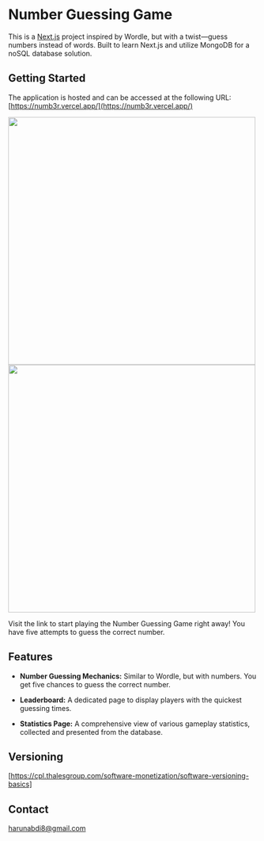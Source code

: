 # Number Guessing Game

This is a [Next.js](https://nextjs.org/) project inspired by Wordle, but with a twist—guess numbers instead of words. Built to learn Next.js and utilize MongoDB for a noSQL database solution.

## Getting Started

The application is hosted and can be accessed at the following URL: [https://numb3r.vercel.app/](https://numb3r.vercel.app/)
<p float="left">
  <img src="https://github.com/Harun8/numb3r/assets/66841357/f086269b-aaa3-41b5-8a27-ecc2e93d8eda" width="500" />
  <img src="https://github.com/Harun8/numb3r/assets/66841357/bfc028ee-70c7-4fa9-8874-4b95b71899e9" width="500" /> 
</p>

Visit the link to start playing the Number Guessing Game right away! You have five attempts to guess the correct number.


## Features
- **Number Guessing Mechanics:** Similar to Wordle, but with numbers. You get five chances to guess the correct number.

- **Leaderboard:** A dedicated page to display players with the quickest guessing times.

- **Statistics Page:** A comprehensive view of various gameplay statistics, collected and presented from the database.


## Versioning
[https://cpl.thalesgroup.com/software-monetization/software-versioning-basics]

## Contact
harunabdi8@gmail.com

